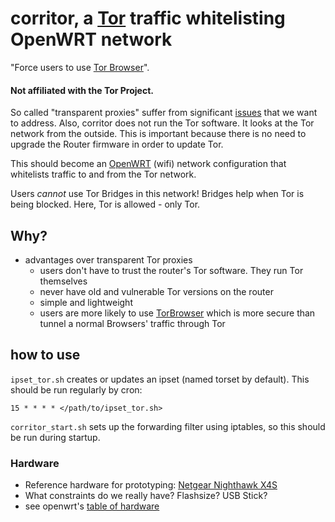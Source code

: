 # corritor, a [Tor](https://www.torproject.org/) traffic whitelisting OpenWRT network
"Force users to use [Tor Browser](https://www.torproject.org/download/download-easy.html.en)".

#### Not affiliated with the Tor Project.

So called "transparent proxies" suffer from significant
[issues](https://trac.torproject.org/projects/tor/wiki/doc/TransparentProxyLeaks)
that we want to address. Also, corritor does not run the Tor software.
It looks at the Tor network from the outside.
This is important because there is no need to upgrade the Router firmware
in order to update Tor.

This should become an [OpenWRT](https://openwrt.org/) (wifi) network
configuration that whitelists traffic to and from the Tor network.

Users _cannot_ use Tor Bridges in this network!
Bridges help when Tor is being blocked. Here,
Tor is allowed - only Tor.

## Why?
* advantages over transparent Tor proxies
  * users don't have to trust the router's Tor software. They run Tor themselves
  * never have old and vulnerable Tor versions on the router
  * simple and lightweight
  * users are more likely to use [TorBrowser](https://www.torproject.org/download/download-easy.html.en)
    which is more secure than tunnel a normal Browsers' traffic through Tor

## how to use
`ipset_tor.sh` creates or updates an ipset (named torset by default). This
should be run regularly by cron:

	15 * * * * </path/to/ipset_tor.sh>

`corritor_start.sh` sets up the forwarding filter using iptables, so this
should be run during startup.

### Hardware
* Reference hardware for prototyping: [Netgear Nighthawk X4S](https://openwrt.org/toh/netgear/r7800)
* What constraints do we really have? Flashsize? USB Stick?
* see openwrt's [table of hardware](https://openwrt.org/toh/views/toh_available_864)
